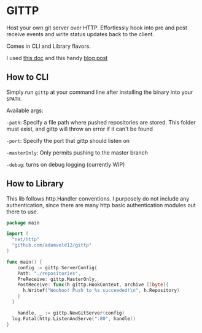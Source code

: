 # GITTP

Host your own git server over HTTP. Effortlessly hook into pre and post receive events and write status updates back to the client.

Comes in CLI and Library flavors.

I used [this doc](https://www.kernel.org/pub/software/scm/git/docs/technical/http-protocol.html) and this handy [blog post](http://www.michaelfcollins3.me/blog/2012/05/18/implementing-a-git-http-server.html)


## How to CLI

Simply run `gittp` at your command line after installing the binary into your `$PATH`.

Available args:

`-path`: Specify a file path where pushed repositories are stored. This folder must exist, and gittp will throw an error if it can't be found

`-port`: Specify the port that gittp should listen on

`-masterOnly`: Only permits pushing to the master branch

`-debug`: turns on debug logging (currently WIP)

## How to Library

This lib follows http.Handler conventions. I purposely do not include any authentication, since there are many http basic authentication modules out there to use.


```go
package main

import (
  "net/http"
  "github.com/adamveld12/gittp"
)

func main() {
	config := gittp.ServerConfig{
    Path: "./repositories",
    PreReceive: gittp.MasterOnly,
    PostReceive: func(h gittp.HookContext, archive []byte){
      h.Writef("Woohoo! Push to %s succeeded!\n", h.Repository)
    }
  }

	handle, _ := gittp.NewGitServer(config)
  log.Fatal(http.ListenAndServe(":80", handle))
}
```
